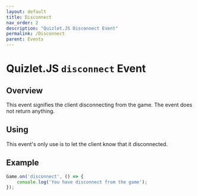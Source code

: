 ```yaml
---
layout: default
title: Disconnect
nav_order: 2
description: "Quizlet.JS Disconnect Event"
permalink: /Disconnect
parent: Events
---
```


# Quizlet.JS `disconnect` Event

## Overview
This event signifies the client disconnecting from the game. The event does not return anything.

## Using
This event's only use is to let the client know that it disconnected.

## Example
```js
Game.on('disconnect', () => {
    console.log('You have disconnect from the game');
});
```